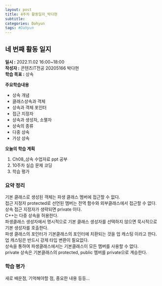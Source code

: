 ```yaml
---
layout: post
title: 4주차 활동일지_박다현
subtitle:
categories: Dahyun
tags: #Dahyun
---
```

## 네 번째 활동 일지
**일시 :** 2022.11.02 16:00~18:00  
**작성자 :** 콘텐츠IT전공 20205166 박다현  
**학습 목표 :** 상속    

**주요학습내용**
- 상속 개념
- 클래스상속과 객체
- 상속과 객체 포인터
- 접근 지정자
- 상속과 생성자, 소멸자
- 상속의 종류
- 다중 상속
- 가상 상속

**오늘의 학습 계획**
1. Ch08_상속 수업자료 ppt 공부
2. 10주차 실습 문제 코딩  
3. 학습 평가
### 요약 정리
기본 클래스로 생성된 객체는 파생 클래스 멤버에 접근할 수 없다.   
접근 지정자 protected로 선언된 멤버는 전역 함수와 외부클래스에서 접근할 수 없다.   
상속 접근 지정자가 생략되면 private 이다.    
C++는 다중 상속을 허용한다.    
파생클래스 생성자에서 명시적으로 기본 클래스 생성자를 선택하지 않으면 묵시적으로 기본 생성자를 호출한다.   
파생 클래스의 포인터가 기본클래스의 포인터에 치환되는 것을 업 캐스팅 이라고 한다.   
업 캐스팅은 반드시 강제 타입 변환이 필요없다.   
상속을 통하여 파생클래스에서는 기본클래스이 모든 멤버를 사용할 수 없다.   
private 상속은 기본클래스의 protected, public 멤버를 private으로 계승한다.   
### 학습 평가
새로 배운점, 기억해야할 점, 중요한 내용 등등...
